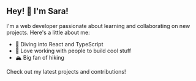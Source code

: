 ## Hey! 👋 I'm Sara!

I'm a web developer passionate about learning and collaborating on new projects. Here's a little about me:

- 🚀 Diving into React and TypeScript
- 🧩 Love working with people to build cool stuff
- 🏔️ Big fan of hiking

Check out my latest projects and contributions!

<!--
**saragarrofe/saragarrofe** is a ✨ _special_ ✨ repository because its `README.md` (this file) appears on your GitHub profile.

Here are some ideas to get you started:

- 🔭 I’m currently working on ...
- 🌱 I’m currently learning ...
- 👯 I’m looking to collaborate on ...
- 🤔 I’m looking for help with ...
- 💬 Ask me about ...
- 📫 How to reach me: ...
- 😄 Pronouns: ...
- ⚡ Fun fact: ...
-->
